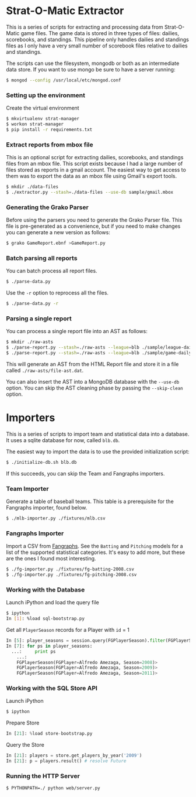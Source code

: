 # Strat-O-Matic Extractor

This is a series of scripts for extracting and processing data from
Strat-O-Matic game files.  The game data is stored in three types of
files: dailies, scorebooks, and standings.  This pipeline only handles
dailies and standings files as I only have a very small number of
scorebook files relative to dailies and standings.

The scripts can use the filesystem, mongodb or both as an intermediate
data store.  If you want to use mongo be sure to have a server
running:

```bash
$ mongod --config /usr/local/etc/mongod.conf
```

### Setting up the environment

Create the virtual environment
```bash
$ mkvirtualenv strat-manager
$ workon strat-manager
$ pip install -r requirements.txt
```

### Extract reports from mbox file
This is an optional script for extracting dailies, scorebooks, and
standings files from an mbox file.  This script exists because I had a
large number of files stored as reports in a gmail account.  The
easiest way to get access to them was to export the data as an mbox
file using Gmail's export tools.
```bash
$ mkdir ./data-files
$ ./extractor.py --stash=./data-files --use-db sample/gmail.mbox
```

### Generating the Grako Parser
Before using the parsers you need to generate the Grako Parser file.
This file is pre-generated as a convenience, but if you need to make
changes you can generate a new version as follows:
```bash
$ grako GameReport.ebnf >GameReport.py
```

### Batch parsing all reports
You can batch process all report files.
```bash
$ ./parse-data.py
```

Use the `-r` option to reprocess all the files.
```bash
$ ./parse-data.py -r
```

### Parsing a single report
You can process a single report file into an AST as follows:
```bash
$ mkdir ./raw-asts
$ ./parse-report.py --stash=./raw-asts --league=blb ./sample/league-daily.report
$ ./parse-report.py --stash=./raw-asts --league=blb ./sample/game-daily.report
```

This will generate an AST from the HTML Report file and store it in a
file called `./raw-asts/file-ast.dat`.

You can also insert the AST into a MongoDB database with the
`--use-db` option.  You can skip the AST cleaning phase by passing the
`--skip-clean` option.

# Importers

This is a series of scripts to import team and statistical data into a
database.  It uses a sqlite database for now, called `blb.db`.

The easiest way to import the data is to use the provided
initialization script:
```bash
$ ./initialize-db.sh blb.db
```

If this succeeds, you can skip the Team and Fangraphs importers.

### Team Importer

Generate a table of baseball teams.  This table is a prerequisite for
the Fangraphs importer, found below.
```bash
$ ./mlb-importer.py ./fixtures/mlb.csv
```

### Fangraphs Importer

Import a CSV from [Fangraphs](http://www.fangraphs.com).  See the
`Batting` and `Pitching` models for a list of the supported
statistical categories.  It's easy to add more, but these are the ones
I found most interesting.
```bash
$ ./fg-importer.py ./fixtures/fg-batting-2008.csv
$ ./fg-importer.py ./fixtures/fg-pitching-2008.csv
```

### Working with the Database

Launch iPython and load the query file
```bash
$ ipython
In [1]: %load sql-bootstrap.py
```

Get all `PlayerSeason` records for a Player with `id` = 1
```python
In [5]: player_seasons = session.query(FGPlayerSeason).filter(FGPlayerSeason.player_id == 1)
In [7]: for ps in player_seasons:
  ...:     print ps
    ...:
    FGPlayerSeason(FGPlayer=Alfredo Amezaga, Season=2008)>
    FGPlayerSeason(FGPlayer=Alfredo Amezaga, Season=2009)>
    FGPlayerSeason(FGPlayer=Alfredo Amezaga, Season=2011)>
```

### Working with the SQL Store API

Launch iPython
```bash
$ ipython
```

Prepare Store
```python
In [21]: %load store-bootstrap.py
```

Query the Store
```python
In [21]: players = store.get_players_by_year('2009')
In [21]: p = players.result() # resolve Future
```

### Running the HTTP Server
```bash
$ PYTHONPATH=./ python web/server.py
```
